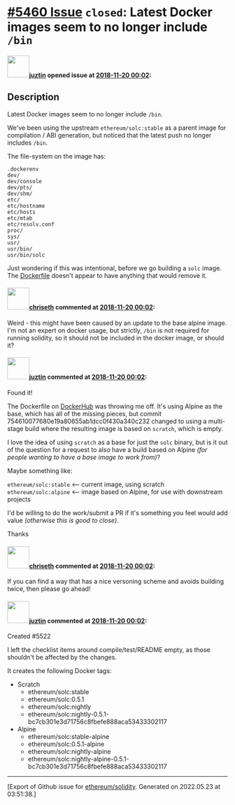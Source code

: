 # [\#5460 Issue](https://github.com/ethereum/solidity/issues/5460) `closed`: Latest Docker images seem to no longer include `/bin`

#### <img src="https://avatars.githubusercontent.com/u/868061?v=4" width="50">[juztin](https://github.com/juztin) opened issue at [2018-11-20 00:02](https://github.com/ethereum/solidity/issues/5460):

## Description

Latest Docker images seem to no longer include `/bin`.

We've been using the upstream `ethereum/solc:stable` as a parent image for compilation / ABI generation, but noticed that the latest push no longer includes `/bin`. 

The file-system on the image has:

```
.dockerenv
dev/
dev/console
dev/pts/
dev/shm/
etc/
etc/hostname
etc/hosts
etc/mtab
etc/resolv.conf
proc/
sys/
usr/
usr/bin/
usr/bin/solc
```

Just wondering if this was intentional, before we go building a `solc` image. The [Dockerfile](https://hub.docker.com/r/ethereum/solc/~/dockerfile/) doesn't appear to have anything that would remove it.

#### <img src="https://avatars.githubusercontent.com/u/9073706?v=4" width="50">[chriseth](https://github.com/chriseth) commented at [2018-11-20 00:02](https://github.com/ethereum/solidity/issues/5460#issuecomment-440851260):

Weird - this might have been caused by an update to the base alpine image. I'm not an expert on docker usage, but strictly, `/bin` is not required for running solidity, so it should not be included in the docker image, or should it?

#### <img src="https://avatars.githubusercontent.com/u/868061?v=4" width="50">[juztin](https://github.com/juztin) commented at [2018-11-20 00:02](https://github.com/ethereum/solidity/issues/5460#issuecomment-441838628):

Found it!

The Dockerfile on [DockerHub](https://github.com/ethereum/solidity/blob/3b1741909c7472b892695260b0b8c59a53c2183e/scripts/Dockerfile) was throwing me off. It's using Alpine as the base, which has all of the missing pieces, but commit 754610077680e19a80655ab1dcc0f430a340c232 changed to using a multi-stage build where the resulting image is based on `scratch`, which is empty.

I love the idea of using `scratch` as a base for just the `solc` binary, but is it out of the question for a request to also have a build based on Alpine _(for people wanting to have a base image to work from)_?

Maybe something like:

`ethereum/solc:stable`  <-- current image, using scratch  
`ethereum/solc:alpine`  <-- image based on Alpine, for use with downstream projects

I'd be willing to do the work/submit a PR if it's something you feel would add value _(otherwise this is good to close)_.

Thanks

#### <img src="https://avatars.githubusercontent.com/u/9073706?v=4" width="50">[chriseth](https://github.com/chriseth) commented at [2018-11-20 00:02](https://github.com/ethereum/solidity/issues/5460#issuecomment-442008569):

If you can find a way that has a nice versoning scheme and avoids building twice, then please go ahead!

#### <img src="https://avatars.githubusercontent.com/u/868061?v=4" width="50">[juztin](https://github.com/juztin) commented at [2018-11-20 00:02](https://github.com/ethereum/solidity/issues/5460#issuecomment-442213548):

Created #5522 

I left the checklist items around compile/test/README empty, as those shouldn't be affected by the changes.

It creates the following Docker tags:

 - Scratch
    - ethereum/solc:stable
    - ethereum/solc:0.5.1
    - ethereum/solc:nightly
    - ethereum/solc:nightly-0.5.1-bc7cb301e3d71756c8fbefe888aca53433302117
 - Alpine
    - ethereum/solc:stable-alpine
    - ethereum/solc:0.5.1-alpine
    - ethereum/solc:nightly-alpine
    - ethereum/solc:nightly-alpine-0.5.1-bc7cb301e3d71756c8fbefe888aca53433302117


-------------------------------------------------------------------------------



[Export of Github issue for [ethereum/solidity](https://github.com/ethereum/solidity). Generated on 2022.05.23 at 03:51:38.]

